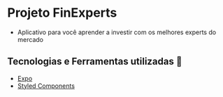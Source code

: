 # Projeto FinExperts
- Aplicativo para você aprender a investir com os melhores experts do mercado

## Tecnologias e Ferramentas utilizadas :robot:
- [Expo](#)
- [Styled Components](#)
